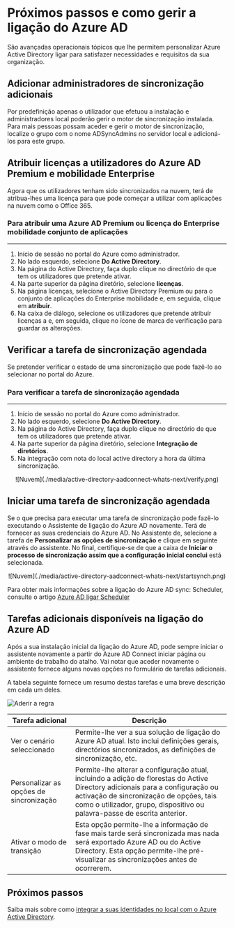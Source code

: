 <properties
    pageTitle="Ligação do Azure AD: Os passos seguintes e como gerir a ligação do Azure AD | Microsoft Azure"
    description="Saiba como pode aumentar a configuração predefinida e tarefas operacionais para ligação do Azure AD."
    services="active-directory"
    documentationCenter=""
    authors="billmath"
    manager="femila"
    editor="curtand"/>

<tags
    ms.service="active-directory"
    ms.workload="identity"
    ms.tgt_pltfrm="na"
    ms.devlang="na"
    ms.topic="article"
    ms.date="08/08/2016"
    ms.author="billmath"/>

# <a name="next-steps-and-how-to-manage-azure-ad-connect"></a>Próximos passos e como gerir a ligação do Azure AD
São avançadas operacionais tópicos que lhe permitem personalizar Azure Active Directory ligar para satisfazer necessidades e requisitos da sua organização.  

## <a name="add-additional-sync-administrators"></a>Adicionar administradores de sincronização adicionais
Por predefinição apenas o utilizador que efetuou a instalação e administradores local poderão gerir o motor de sincronização instalada. Para mais pessoas possam aceder e gerir o motor de sincronização, localize o grupo com o nome ADSyncAdmins no servidor local e adicioná-los para este grupo.

## <a name="assigning-licenses-to-azure-ad-premium-and-enterprise-mobility-users"></a>Atribuir licenças a utilizadores do Azure AD Premium e mobilidade Enterprise

Agora que os utilizadores tenham sido sincronizados na nuvem, terá de atribua-lhes uma licença para que pode começar a utilizar com aplicações na nuvem como o Office 365.

### <a name="to-assign-an-azure-ad-premium-or-enterprise-mobility-suite-license"></a>Para atribuir uma Azure AD Premium ou licença do Enterprise mobilidade conjunto de aplicações
--------------------------------------------------------------------------------
1. Início de sessão no portal do Azure como administrador.
2. No lado esquerdo, selecione **Do Active Directory**.
3. Na página do Active Directory, faça duplo clique no directório de que tem os utilizadores que pretende ativar.
4. Na parte superior da página diretório, selecione **licenças**.
5. Na página licenças, selecione o Active Directory Premium ou para o conjunto de aplicações do Enterprise mobilidade e, em seguida, clique em **atribuir**.
6. Na caixa de diálogo, selecione os utilizadores que pretende atribuir licenças a e, em seguida, clique no ícone de marca de verificação para guardar as alterações.


## <a name="verifying-the-scheduled-synchronization-task"></a>Verificar a tarefa de sincronização agendada
Se pretender verificar o estado de uma sincronização que pode fazê-lo ao selecionar no portal do Azure.

### <a name="to-verify-the-scheduled-synchronization-task"></a>Para verificar a tarefa de sincronização agendada
--------------------------------------------------------------------------------
1. Início de sessão no portal do Azure como administrador.
2. No lado esquerdo, selecione **Do Active Directory**.
3. Na página do Active Directory, faça duplo clique no directório de que tem os utilizadores que pretende ativar.
4. Na parte superior da página diretório, selecione **Integração de diretórios**.
5. Na integração com nota do local active directory a hora da última sincronização.

<center>![Nuvem](./media/active-directory-aadconnect-whats-next/verify.png)</center>

## <a name="starting-a-scheduled-synchronization-task"></a>Iniciar uma tarefa de sincronização agendada
Se o que precisa para executar uma tarefa de sincronização pode fazê-lo executando o Assistente de ligação do Azure AD novamente.  Terá de fornecer as suas credenciais do Azure AD.  No Assistente de, selecione a tarefa de **Personalizar as opções de sincronização** e clique em seguinte através do assistente. No final, certifique-se de que a caixa de **Iniciar o processo de sincronização assim que a configuração inicial conclui** está selecionada.

<center>![Nuvem](./media/active-directory-aadconnect-whats-next/startsynch.png)</center>

Para obter mais informações sobre a ligação do Azure AD sync: Scheduler, consulte o artigo [Azure AD ligar Scheduler](active-directory-aadconnectsync-feature-scheduler.md)


## <a name="additional-tasks-available-in-azure-ad-connect"></a>Tarefas adicionais disponíveis na ligação do Azure AD
Após a sua instalação inicial da ligação do Azure AD, pode sempre iniciar o assistente novamente a partir do Azure AD Connect iniciar página ou ambiente de trabalho do atalho.  Vai notar que aceder novamente o assistente fornece alguns novas opções no formulário de tarefas adicionais.  

A tabela seguinte fornece um resumo destas tarefas e uma breve descrição em cada um deles.

![Aderir a regra](./media/active-directory-aadconnect-whats-next/addtasks.png)


Tarefa adicional | Descrição
------------- | ------------- |
Ver o cenário seleccionado  |Permite-lhe ver a sua solução de ligação do Azure AD atual.  Isto inclui definições gerais, directórios sincronizados, as definições de sincronização, etc.
Personalizar as opções de sincronização | Permite-lhe alterar a configuração atual, incluindo a adição de florestas do Active Directory adicionais para a configuração ou activação de sincronização de opções, tais como o utilizador, grupo, dispositivo ou palavra-passe de escrita anterior.
Ativar o modo de transição |  Esta opção permite-lhe a informação de fase mais tarde será sincronizada mas nada será exportado Azure AD ou do Active Directory.  Esta opção permite-lhe pré-visualizar as sincronizações antes de ocorrerem.

## <a name="next-steps"></a>Próximos passos
Saiba mais sobre como [integrar a suas identidades no local com o Azure Active Directory](active-directory-aadconnect.md).
